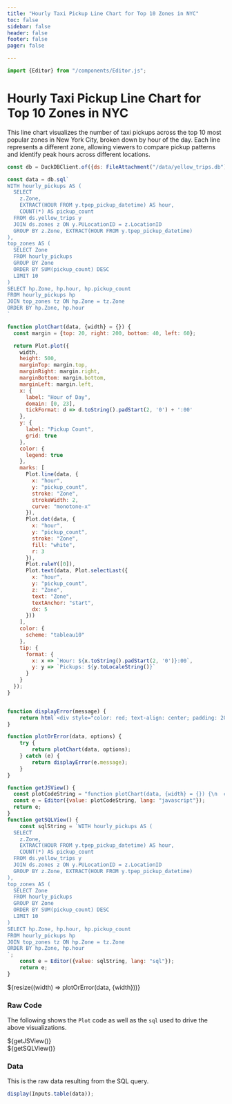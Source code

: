 ```yaml
---
title: "Hourly Taxi Pickup Line Chart for Top 10 Zones in NYC"
toc: false
sidebar: false
header: false
footer: false
pager: false

---
```

```js
import {Editor} from "/components/Editor.js";
```

# Hourly Taxi Pickup Line Chart for Top 10 Zones in NYC

This line chart visualizes the number of taxi pickups across the top 10 most popular zones in New York City, broken down by hour of the day. Each line represents a different zone, allowing viewers to compare pickup patterns and identify peak hours across different locations.


```js
const db = DuckDBClient.of({ds: FileAttachment("/data/yellow_trips.db")});
```

```js
const data = db.sql`
WITH hourly_pickups AS (
  SELECT 
    z.Zone,
    EXTRACT(HOUR FROM y.tpep_pickup_datetime) AS hour,
    COUNT(*) AS pickup_count
  FROM ds.yellow_trips y
  JOIN ds.zones z ON y.PULocationID = z.LocationID
  GROUP BY z.Zone, EXTRACT(HOUR FROM y.tpep_pickup_datetime)
),
top_zones AS (
  SELECT Zone
  FROM hourly_pickups
  GROUP BY Zone
  ORDER BY SUM(pickup_count) DESC
  LIMIT 10
)
SELECT hp.Zone, hp.hour, hp.pickup_count
FROM hourly_pickups hp
JOIN top_zones tz ON hp.Zone = tz.Zone
ORDER BY hp.Zone, hp.hour
`
```


```js
function plotChart(data, {width} = {}) {
  const margin = {top: 20, right: 200, bottom: 40, left: 60};

  return Plot.plot({
    width,
    height: 500,
    marginTop: margin.top,
    marginRight: margin.right,
    marginBottom: margin.bottom,
    marginLeft: margin.left,
    x: {
      label: "Hour of Day",
      domain: [0, 23],
      tickFormat: d => d.toString().padStart(2, '0') + ':00'
    },
    y: {
      label: "Pickup Count",
      grid: true
    },
    color: {
      legend: true
    },
    marks: [
      Plot.line(data, {
        x: "hour",
        y: "pickup_count",
        stroke: "Zone",
        strokeWidth: 2,
        curve: "monotone-x"
      }),
      Plot.dot(data, {
        x: "hour",
        y: "pickup_count",
        stroke: "Zone",
        fill: "white",
        r: 3
      }),
      Plot.ruleY([0]),
      Plot.text(data, Plot.selectLast({
        x: "hour",
        y: "pickup_count",
        z: "Zone",
        text: "Zone",
        textAnchor: "start",
        dx: 5
      }))
    ],
    color: {
      scheme: "tableau10"
    },
    tip: {
      format: {
        x: x => `Hour: ${x.toString().padStart(2, '0')}:00`,
        y: y => `Pickups: ${y.toLocaleString()}`
      }
    }
  });
}


function displayError(message) {
    return html`<div style="color: red; text-align: center; padding: 20px;">Error: ${message}</div>`;
}

function plotOrError(data, options) {
    try {
        return plotChart(data, options);
    } catch (e) {
        return displayError(e.message);
    }
}
```

```js
function getJSView() {
  const plotCodeString = "function plotChart(data, {width} = {}) {\n  const margin = {top: 20, right: 200, bottom: 40, left: 60};\n\n  return Plot.plot({\n    width,\n    height: 500,\n    marginTop: margin.top,\n    marginRight: margin.right,\n    marginBottom: margin.bottom,\n    marginLeft: margin.left,\n    x: {\n      label: \"Hour of Day\",\n      domain: [0, 23],\n      tickFormat: d => d.toString().padStart(2, '0') + ':00'\n    },\n    y: {\n      label: \"Pickup Count\",\n      grid: true\n    },\n    color: {\n      legend: true\n    },\n    marks: [\n      Plot.line(data, {\n        x: \"hour\",\n        y: \"pickup_count\",\n        stroke: \"Zone\",\n        strokeWidth: 2,\n        curve: \"monotone-x\"\n      }),\n      Plot.dot(data, {\n        x: \"hour\",\n        y: \"pickup_count\",\n        stroke: \"Zone\",\n        fill: \"white\",\n        r: 3\n      }),\n      Plot.ruleY([0]),\n      Plot.text(data, Plot.selectLast({\n        x: \"hour\",\n        y: \"pickup_count\",\n        z: \"Zone\",\n        text: \"Zone\",\n        textAnchor: \"start\",\n        dx: 5\n      }))\n    ],\n    color: {\n      scheme: \"tableau10\"\n    },\n    tip: {\n      format: {\n        x: x => `Hour: ${x.toString().padStart(2, '0')}:00`,\n        y: y => `Pickups: ${y.toLocaleString()}`\n      }\n    }\n  });\n}\n";
  const e = Editor({value: plotCodeString, lang: "javascript"});
  return e;
}
function getSQLView() {
    const sqlString = `WITH hourly_pickups AS (
  SELECT 
    z.Zone,
    EXTRACT(HOUR FROM y.tpep_pickup_datetime) AS hour,
    COUNT(*) AS pickup_count
  FROM ds.yellow_trips y
  JOIN ds.zones z ON y.PULocationID = z.LocationID
  GROUP BY z.Zone, EXTRACT(HOUR FROM y.tpep_pickup_datetime)
),
top_zones AS (
  SELECT Zone
  FROM hourly_pickups
  GROUP BY Zone
  ORDER BY SUM(pickup_count) DESC
  LIMIT 10
)
SELECT hp.Zone, hp.hour, hp.pickup_count
FROM hourly_pickups hp
JOIN top_zones tz ON hp.Zone = tz.Zone
ORDER BY hp.Zone, hp.hour
`;
    const e = Editor({value: sqlString, lang: "sql"});
    return e;
}
```

<div class="grid grid-cols-1">
    <div class="card">
        ${resize((width) => plotOrError(data, {width}))}
    </div>
</div>

### Raw Code

The following shows the `Plot` code as well as the `sql` used to drive the above visualizations.

<div class="grid grid-cols-2">
    <div class="card">
        ${getJSView()}
    </div>
    <div class="card">
        ${getSQLView()}
    </div>
</div>

### Data

This is the raw data resulting from the SQL query.

```js
display(Inputs.table(data));
```